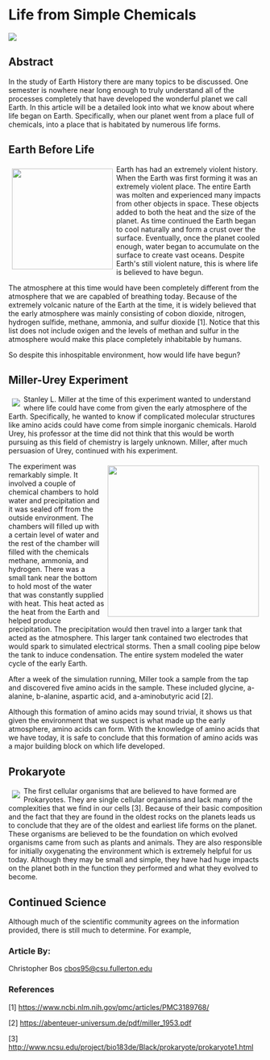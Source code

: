 # Life from Simple Chemicals

<img src="https://ak3.picdn.net/shutterstock/videos/4917143/thumb/1.jpg">

## Abstract

In the study of Earth History there are many topics to be discussed. One semester is nowhere near long enough to truly understand all of the processes completely that have developed the wonderful planet we call Earth. In this article will be a detailed look into what we know about where life began on Earth. Specifically, when our planet went from a place full of chemicals, into a place that is habitated by numerous life forms.


## Earth Before Life

<img align="left" width="200" height="200" style="margin: 7px" src="https://www.howitworksdaily.com/wp-content/uploads/2015/06/Molten_Planet_by_Cushendun.png">

Earth has had an extremely violent history. When the Earth was first forming it was an extremely violent place. The entire Earth was molten and experienced many impacts from other objects in space. These objects added to both the heat and the size of the planet. As time continued the Earth began to cool naturally and form a crust over the surface. Eventually, once the planet cooled enough, water began to accumulate on the surface to create vast oceans. Despite Earth's still violent nature, this is where life is believed to have begun.

The atmosphere at this time would have been completely different from the atmosphere that we are capabled of breathing today. Because of the extremely volcanic nature of the Earth at the time, it is widely believed that the early atmosphere was mainly consisting of cobon dioxide, nitrogen, hydrogen sulfide, methane, ammonia, and sulfur dioxide [1]. Notice that this list does not include oxigen and the levels of methan and sulfur in the atmosphere would make this place completely inhabitable by humans.

So despite this inhospitable environment, how would life have begun?

## Miller-Urey Experiment

<img align="left" style="margin: 7px" src="http://aviewfromtheright.com/wp-content/uploads/2016/07/Miller-y-Urey.jpg">

Stanley L. Miller at the time of this experiment wanted to understand where life could have come from given the early atmosphere of the Earth. Specifically, he wanted to know if complicated molecular structures like amino acids could have come from simple inorganic chemicals. Harold Urey, his professor at the time did not think that this would be worth pursuing as this field of chemistry is largely unknown. Miller, after much persuasion of Urey, continued with his experiment.

<img align="right" width="300" height="300" style="margin: 7px" src="https://ib.bioninja.com.au/_Media/miller-urey_med.jpeg">

The experiment was remarkably simple. It involved a couple of chemical chambers to hold water and precipitation and it was sealed off from the outside environment. The chambers will filled up with a certain level of water and the rest of the chamber will filled with the chemicals methane, ammonia, and hydrogen. There was a small tank near the bottom to hold most of the water that was constantly supplied with heat. This heat acted as the heat from the Earth and helped produce precipitation. The precipitation would then travel into a larger tank that acted as the atmosphere. This larger tank contained two electrodes that would spark to simulated electrical storms. Then a small cooling pipe below the tank to induce condensation. The entire system modeled the water cycle of the early Earth.

After a week of the simulation running, Miller took a sample from the tap and discovered five amino acids in the sample. These included glycine, a-alanine, b-alanine, aspartic acid, and a-aminobutyric acid [2].

Although this formation of amino acids may sound trivial, it shows us that given the environment that we suspect is what made up the early atmosphere, amino acids can form. With the knowledge of amino acids that we have today, it is safe to conclude that this formation of amino acids was a major building block on which life developed.

## Prokaryote

<img align="left" style="margin: 7px" src="http://learnwise.co/wp-content/uploads/2018/09/labeled-diagram-of-prokaryotic-cell-luxury-learn-about-prokaryotic-cells-prokaryotes-bacteria-and-archaeans.jpg">

The first cellular organisms that are believed to have formed are Prokaryotes. They are single cellular organisms and lack many of the complexities that we find in our cells [3]. Because of their basic composition and the fact that they are found in the oldest rocks on the planets leads us to conclude that they are of the oldest and earliest life forms on the planet. These organisms are believed to be the foundation on which evolved organisms came from such as plants and animals. They are also responsible for initially oxygenating the environment which is extremely helpful for us today. Although they may be small and simple, they have had huge impacts on the planet both in the function they performed and what they evolved to become.

## Continued Science

Although much of the scientific community agrees on the information provided, there is still much to determine. For example, 

### Article By:

Christopher Bos
cbos95@csu.fullerton.edu

### References

[1] https://www.ncbi.nlm.nih.gov/pmc/articles/PMC3189768/

[2] https://abenteuer-universum.de/pdf/miller_1953.pdf

[3] http://www.ncsu.edu/project/bio183de/Black/prokaryote/prokaryote1.html


